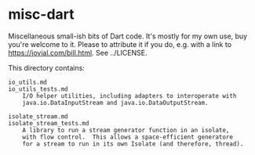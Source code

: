 # misc-dart
Miscellaneous small-ish bits of Dart code.  It's mostly for my own
use, buy you're welcome to it.  Please to attribute it if you do, e.g.
with a link to https://jovial.com/bill.html.  See ../LICENSE.

This directory contains:

    io_utils.md
    io_utils_tests.md
        I/O helper utilities, including adapters to interoperate with
        java.io.DataInputStream and java.io.DataOutputStream.

    isolate_stream.md
    isolate_stream_tests.md
        A library to run a stream generator function in an isolate,
        with flow control.  This allows a space-efficient generatore
        for a stream to run in its own Isolate (and therefore, thread).

